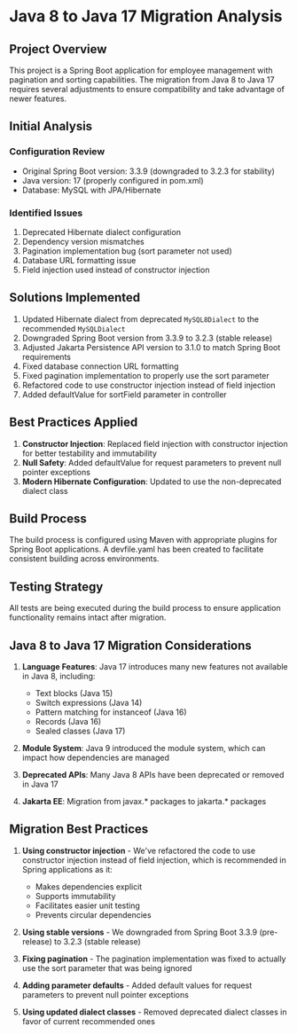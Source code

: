 # Java 8 to Java 17 Migration Analysis

## Project Overview
This project is a Spring Boot application for employee management with pagination and sorting capabilities. The migration from Java 8 to Java 17 requires several adjustments to ensure compatibility and take advantage of newer features.

## Initial Analysis

### Configuration Review
- Original Spring Boot version: 3.3.9 (downgraded to 3.2.3 for stability)
- Java version: 17 (properly configured in pom.xml)
- Database: MySQL with JPA/Hibernate

### Identified Issues
1. Deprecated Hibernate dialect configuration
2. Dependency version mismatches
3. Pagination implementation bug (sort parameter not used)
4. Database URL formatting issue
5. Field injection used instead of constructor injection

## Solutions Implemented
1. Updated Hibernate dialect from deprecated `MySQL8Dialect` to the recommended `MySQLDialect`
2. Downgraded Spring Boot version from 3.3.9 to 3.2.3 (stable release)
3. Adjusted Jakarta Persistence API version to 3.1.0 to match Spring Boot requirements
4. Fixed database connection URL formatting
5. Fixed pagination implementation to properly use the sort parameter
6. Refactored code to use constructor injection instead of field injection
7. Added defaultValue for sortField parameter in controller

## Best Practices Applied
1. **Constructor Injection**: Replaced field injection with constructor injection for better testability and immutability
2. **Null Safety**: Added defaultValue for request parameters to prevent null pointer exceptions
3. **Modern Hibernate Configuration**: Updated to use the non-deprecated dialect class

## Build Process
The build process is configured using Maven with appropriate plugins for Spring Boot applications. A devfile.yaml has been created to facilitate consistent building across environments.

## Testing Strategy
All tests are being executed during the build process to ensure application functionality remains intact after migration.

## Java 8 to Java 17 Migration Considerations

1. **Language Features**: Java 17 introduces many new features not available in Java 8, including:
   - Text blocks (Java 15)
   - Switch expressions (Java 14)
   - Pattern matching for instanceof (Java 16)
   - Records (Java 16)
   - Sealed classes (Java 17)
   
2. **Module System**: Java 9 introduced the module system, which can impact how dependencies are managed

3. **Deprecated APIs**: Many Java 8 APIs have been deprecated or removed in Java 17

4. **Jakarta EE**: Migration from javax.* packages to jakarta.* packages

## Migration Best Practices
1. **Using constructor injection** - We've refactored the code to use constructor injection instead of field injection, which is recommended in Spring applications as it:
   - Makes dependencies explicit
   - Supports immutability 
   - Facilitates easier unit testing
   - Prevents circular dependencies

2. **Using stable versions** - We downgraded from Spring Boot 3.3.9 (pre-release) to 3.2.3 (stable release)

3. **Fixing pagination** - The pagination implementation was fixed to actually use the sort parameter that was being ignored

4. **Adding parameter defaults** - Added default values for request parameters to prevent null pointer exceptions

5. **Using updated dialect classes** - Removed deprecated dialect classes in favor of current recommended ones